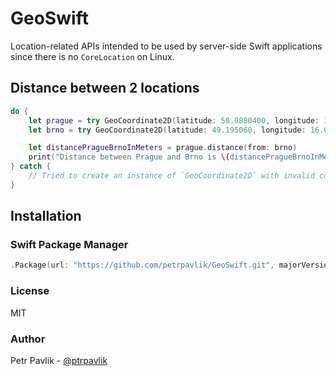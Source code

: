 # GeoSwift
Location-related APIs intended to be used by server-side Swift applications since there is no `CoreLocation` on Linux.

## Distance between 2 locations

```swift
do {
    let prague = try GeoCoordinate2D(latitude: 50.0880400, longitude: 14.4207600)
    let brno = try GeoCoordinate2D(latitude: 49.195060, longitude: 16.606837)

    let distancePragueBrnoInMeters = prague.distance(from: brno)
    print("Distance between Prague and Brno is \(distancePragueBrnoInMeters * 0.00062137) mi.")
} catch {
    // Tried to create an instance of `GeoCoordinate2D` with invalid coordinates.
}
```

## Installation

### Swift Package Manager
```Swift
.Package(url: "https://github.com/petrpavlik/GeoSwift.git", majorVersion: 1)
```

### License
MIT

### Author
Petr Pavlik - [@ptrpavlik](https://twitter.com/ptrpavlik)


